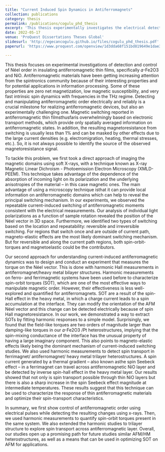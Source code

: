 ```yaml
---
title: "Current Induced Spin Dynamics in Antiferromagnets"
collection: publications
category: thesis
permalink: /publications/cogulu_phd_thesis
excerpt: 'This thesis experimentally investigates the electrical detection and control of Néel order in insulating antiferromagnetic thin films, like FeO and NiO, aiming to advance antiferromagnetic materials application in high-speed spintronic devices.'
date: 2022-05-17
venue: 'ProQuest Dissertations Theses Global'
slidesurl: 'http://egecancogulu.github.io/files/cogulu_phd_thesis.pdf'
paperurl: 'https://www.proquest.com/openview/1d3dda68f151bd819649e1dae376b87f/1?pq-origsite=gscholar&cbl=18750&diss=y'

---
```


This thesis focuses on experimental investigations of detection and control of Néel order in insulating antiferromagnetic thin films, specifically 𝛼-Fe2O3 and NiO. Antiferromagnetic materials have been getting increasing attention from the spintronics community because of their interesting properties and for potential applications in information processing. Some of these properties are zero net magnetization, low magnetic susceptibility, and very fast intrinsic spin
dynamics with frequencies in the THz regime. Detecting and manipulating antiferromagnetic order electrically and reliably is a crucial milestone for realizing antiferromagnetic devices, but also an experimentally challenging one. Magnetic switching reported in antiferromagnetic thin filmsthusfaris overwhelmingly based on electronic transport methods, which provide only spatially averaged information on antiferromagnetic states. In addition, the resulting magnetoresistance from switching is usually less than 1% and can be masked by other effects due to the large current densities (e.g. electromigration, heating, thermal stresses, etc.). So, it is not always possible to identify the source of the observed magnetoresistance signal. 

To tackle this problem, we first took a direct approach of imaging the magnetic domains using soft X-rays, with a technique known as X-ray Magnetic Linear Dichroism - Photoemission Electron Microscopy (XMLD-PEEM). This  technique takes advantage of the dependence of the absorption of incoming light on its polarization and the underlying anisotropies of the material – in this case magnetic ones. The main advantage of using a microscopy technique isthat it can provide local information on antiferromagnetic domains which can help to reveal the principal switching mechanism. In our experiments, we observed the repeatable current-induced switching of antiferromagnetic moments consistent with the electrical measurements. Our analysis of individual light polarizations as a function of sample rotation revealed the position of the Néel vector in 3D space. Furthermore, we identified two types of switching based on the location and repeatability: reversible and irreversible switching. For regions that switch once and are outside of current path, magneto-elastic effects are the most likely dominant switching mechanism. But for reversible and along the current path regions, both spin-orbit-torques and magnetoelastic could be the contributors. 

Our second approach for understanding current-induced antiferromagnetic dynamics was to design and conduct an experiment that measures the torque on the Néel vector. This is done with harmonic Hall measurements in antiferromagnet/heavy metal bilayer structures. Harmonic measurements on ferro- and ferrimagnetic systems have been used before to characterize spin-orbit torques (SOT), which are one of the most  effective ways to manipulate magnetic order. However, their effectiveness is less well-explored and quantified for antiferromagnets. SOT are a result of the spin-Hall effect in the heavy metal, in which a charge current leads to a spin accumulation at the interface. They can modify the orientation of the AFM Néel vector and this change can be detected electrically because of spin Hall magnetoresistance. In our work, we demonstrated a way to extract SOTs by fitting harmonic responses to a simple model. Surprisingly, we found that the field-like torques are two orders of magnitude larger than damping-like torques in our 𝛼-Fe2O3 /Pt heterostructures, implying that the spin-mixing conductance of the interface has the
unusual property of having a large imaginary component. This also points to magneto-elastic effects likely being the dominant mechanism of current-induced switching studies. We also used harmonic measurements to detect spin transport in ferrimagnet/ antiferromagnet/ heavy metal trilayer heterostructures. A spin current generated by a thermal gradient – also known asthe spin Seebeck effect – in a ferrimagnet can travel across antiferromagnetic NiO layer and be detected by inverse spin-hall effect in the heavy metal layer. Our results showed that not only is spin transport possible through thin NiO layers but there is also a sharp increase in the spin Seebeck effect magnitude at intermediate temperatures. These results suggest that this technique can be used to characterize the response of thin antiferromagnetic materials and optimize 
their spin-transport characteristics. 

In summary, we first show control of antiferromagnetic order using electrical pulses while
detecting the resulting changes using x-rays. Then, we used harmonic measurements to quantify
spin-orbit torques present in the same system. We also extended the harmonic studies to trilayer
structure to explore spin transport across antiferromagnetic layer. Overall, our studies open up a
promising path for future studies similar AFM/HM heterostructures, as well as a means that can
be used in optimizing SOT on AFM for applications.
